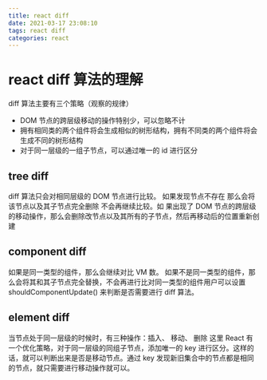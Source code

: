 ```yaml
---
title: react diff
date: 2021-03-17 23:08:10
tags: react diff
categories: react
---
```


# react diff 算法的理解

diff 算法主要有三个策略（观察的规律）

- DOM 节点的跨层级移动的操作特别少，可以忽略不计
- 拥有相同类的两个组件将会生成相似的树形结构，拥有不同类的两个组件将会生成不同的树形结构
- 对于同一层级的一组子节点，可以通过唯一的 id 进行区分

## tree diff

diff 算法只会对相同层级的 DOM 节点进行比较。
如果发现节点不存在 那么会将该节点以及其子节点完全删除 不会再继续比较。如
果出现了 DOM 节点的跨层级的移动操作，那么会删除改节点以及其所有的子节点，然后再移动后的位置重新创建

## component diff

如果是同一类型的组件，那么会继续对比 VM 数。
如果不是同一类型的组件，那么会将其和其子节点完全替换，不会再进行比对同一类型的组件用户可以设置 shouldComponentUpdate() 来判断是否需要进行 diff 算法。

## element diff

当节点处于同一层级的时候时，有三种操作：插入、 移动、 删除
这里 React 有一个优化策略，对于同一层级的同组子节点，添加唯一的 key 进行区分。这样的话，就可以判断出来是否是移动节点。通过 key 发现新旧集合中的节点都是相同的节点，就只需要进行移动操作就可以。
